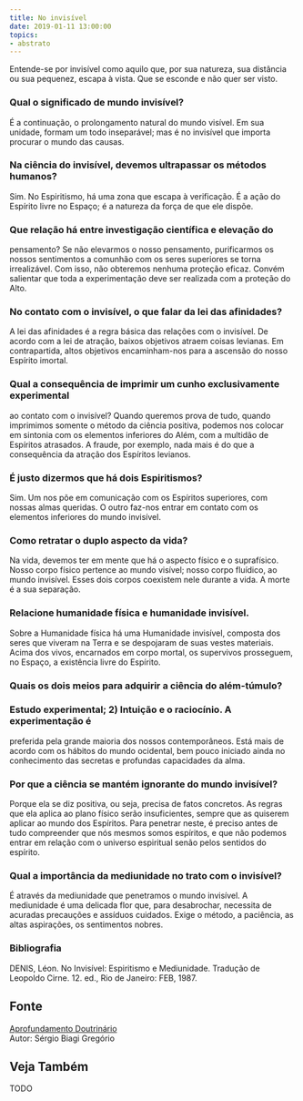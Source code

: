 ```yaml
---
title: No invisível
date: 2019-01-11 13:00:00
topics: 
- abstrato
---
```


Entende-se por invisível como aquilo que, por sua natureza, sua distância ou sua
pequenez, escapa à vista. Que se esconde e não quer ser visto.

### Qual o significado de mundo invisível?
É a continuação, o prolongamento natural do mundo visível. Em sua
unidade, formam um todo inseparável; mas é no invisível que importa
procurar o mundo das causas.

### Na ciência do invisível, devemos ultrapassar os métodos humanos?
Sim. No Espiritismo, há uma zona que escapa à verificação. É a ação do
Espírito livre no Espaço; é a natureza da força de que ele dispõe.

### Que relação há entre investigação científica e elevação do
pensamento?
Se não elevarmos o nosso pensamento, purificarmos os nossos sentimentos
a comunhão com os seres superiores se torna irrealizável. Com isso, não
obteremos nenhuma proteção eficaz. Convém salientar que toda a
experimentação deve ser realizada com a proteção do Alto.

### No contato com o invisível, o que falar da lei das afinidades?
A lei das afinidades é a regra básica das relações com o invisível. De
acordo com a lei de atração, baixos objetivos atraem coisas levianas. Em
contrapartida, altos objetivos encaminham-nos para a ascensão do nosso
Espírito imortal.

### Qual a consequência de imprimir um cunho exclusivamente experimental
ao contato com o invisível?
Quando queremos prova de tudo, quando imprimimos somente o método da
ciência positiva, podemos nos colocar em sintonia com os elementos
inferiores do Além, com a multidão de Espíritos atrasados. A fraude, por
exemplo, nada mais é do que a consequência da atração dos Espíritos
levianos.

### É justo dizermos que há dois Espiritismos?
Sim. Um nos põe em comunicação com os Espíritos superiores, com nossas
almas queridas. O outro faz-nos entrar em contato com os elementos
inferiores do mundo invisível.

### Como retratar o duplo aspecto da vida?
Na vida, devemos ter em mente que há o aspecto físico e o suprafísico.
Nosso corpo físico pertence ao mundo visível; nosso corpo fluídico, ao
mundo invisível. Esses dois corpos coexistem nele durante a vida. A
morte é a sua separação.

### Relacione humanidade física e humanidade invisível.

Sobre a Humanidade física há uma Humanidade invisível, composta dos
seres que viveram na Terra e se despojaram de suas vestes materiais.
Acima dos vivos, encarnados em corpo mortal, os supervivos prosseguem,
no Espaço, a existência livre do Espírito.

### Quais os dois meios para adquirir a ciência do além-túmulo?
### Estudo experimental; 2) Intuição e o raciocínio. A experimentação é
preferida pela grande maioria dos nossos contemporâneos. Está mais de
acordo com os hábitos do mundo ocidental, bem pouco iniciado ainda no
conhecimento das secretas e profundas capacidades da alma.

### Por que a ciência se mantém ignorante do mundo invisível?
Porque ela se diz positiva, ou seja, precisa de fatos concretos. As
regras que ela aplica ao plano físico serão insuficientes, sempre que as
quiserem aplicar ao mundo dos Espíritos. Para penetrar neste, é preciso
antes de tudo compreender que nós mesmos somos espíritos, e que não
podemos entrar em relação com o universo espiritual senão pelos sentidos
do espírito.

### Qual a importância da mediunidade no trato com o invisível?
É através da mediunidade que penetramos o mundo invisível. A mediunidade
é uma delicada flor que, para desabrochar, necessita de acuradas
precauções e assíduos cuidados. Exige o método, a paciência, as altas
aspirações, os sentimentos nobres.


### Bibliografia
DENIS, Léon. No Invisível: Espiritismo e Mediunidade. Tradução de
Leopoldo Cirne. 12. ed., Rio de Janeiro: FEB, 1987.

## Fonte
[Aprofundamento Doutrinário](https://sites.google.com/view/aprofundamentodoutrinario/no-invisível)  
Autor: Sérgio Biagi Gregório



## Veja Também
TODO


